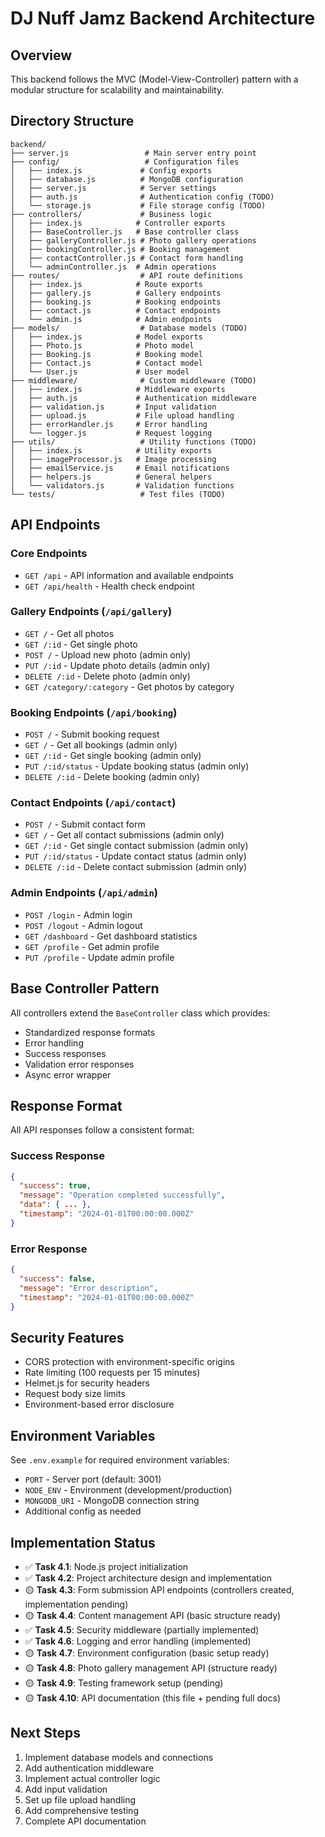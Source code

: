 # DJ Nuff Jamz Backend Architecture

## Overview
This backend follows the MVC (Model-View-Controller) pattern with a modular structure for scalability and maintainability.

## Directory Structure
```
backend/
├── server.js                 # Main server entry point
├── config/                   # Configuration files
│   ├── index.js             # Config exports
│   ├── database.js          # MongoDB configuration
│   ├── server.js            # Server settings
│   ├── auth.js              # Authentication config (TODO)
│   └── storage.js           # File storage config (TODO)
├── controllers/             # Business logic
│   ├── index.js            # Controller exports
│   ├── BaseController.js   # Base controller class
│   ├── galleryController.js # Photo gallery operations
│   ├── bookingController.js # Booking management
│   ├── contactController.js # Contact form handling
│   └── adminController.js  # Admin operations
├── routes/                  # API route definitions
│   ├── index.js            # Route exports
│   ├── gallery.js          # Gallery endpoints
│   ├── booking.js          # Booking endpoints
│   ├── contact.js          # Contact endpoints
│   └── admin.js            # Admin endpoints
├── models/                  # Database models (TODO)
│   ├── index.js            # Model exports
│   ├── Photo.js            # Photo model
│   ├── Booking.js          # Booking model
│   ├── Contact.js          # Contact model
│   └── User.js             # User model
├── middleware/              # Custom middleware (TODO)
│   ├── index.js            # Middleware exports
│   ├── auth.js             # Authentication middleware
│   ├── validation.js       # Input validation
│   ├── upload.js           # File upload handling
│   ├── errorHandler.js     # Error handling
│   └── logger.js           # Request logging
├── utils/                   # Utility functions (TODO)
│   ├── index.js            # Utility exports
│   ├── imageProcessor.js   # Image processing
│   ├── emailService.js     # Email notifications
│   ├── helpers.js          # General helpers
│   └── validators.js       # Validation functions
└── tests/                   # Test files (TODO)
```

## API Endpoints

### Core Endpoints
- `GET /api` - API information and available endpoints
- `GET /api/health` - Health check endpoint

### Gallery Endpoints (`/api/gallery`)
- `GET /` - Get all photos
- `GET /:id` - Get single photo
- `POST /` - Upload new photo (admin only)
- `PUT /:id` - Update photo details (admin only)
- `DELETE /:id` - Delete photo (admin only)
- `GET /category/:category` - Get photos by category

### Booking Endpoints (`/api/booking`)
- `POST /` - Submit booking request
- `GET /` - Get all bookings (admin only)
- `GET /:id` - Get single booking (admin only)
- `PUT /:id/status` - Update booking status (admin only)
- `DELETE /:id` - Delete booking (admin only)

### Contact Endpoints (`/api/contact`)
- `POST /` - Submit contact form
- `GET /` - Get all contact submissions (admin only)
- `GET /:id` - Get single contact submission (admin only)
- `PUT /:id/status` - Update contact status (admin only)
- `DELETE /:id` - Delete contact submission (admin only)

### Admin Endpoints (`/api/admin`)
- `POST /login` - Admin login
- `POST /logout` - Admin logout
- `GET /dashboard` - Get dashboard statistics
- `GET /profile` - Get admin profile
- `PUT /profile` - Update admin profile

## Base Controller Pattern
All controllers extend the `BaseController` class which provides:
- Standardized response formats
- Error handling
- Success responses
- Validation error responses
- Async error wrapper

## Response Format
All API responses follow a consistent format:

### Success Response
```json
{
  "success": true,
  "message": "Operation completed successfully",
  "data": { ... },
  "timestamp": "2024-01-01T00:00:00.000Z"
}
```

### Error Response
```json
{
  "success": false,
  "message": "Error description",
  "timestamp": "2024-01-01T00:00:00.000Z"
}
```

## Security Features
- CORS protection with environment-specific origins
- Rate limiting (100 requests per 15 minutes)
- Helmet.js for security headers
- Request body size limits
- Environment-based error disclosure

## Environment Variables
See `.env.example` for required environment variables:
- `PORT` - Server port (default: 3001)
- `NODE_ENV` - Environment (development/production)
- `MONGODB_URI` - MongoDB connection string
- Additional config as needed

## Implementation Status
- ✅ **Task 4.1**: Node.js project initialization
- ✅ **Task 4.2**: Project architecture design and implementation
- 🟡 **Task 4.3**: Form submission API endpoints (controllers created, implementation pending)
- 🟡 **Task 4.4**: Content management API (basic structure ready)
- ✅ **Task 4.5**: Security middleware (partially implemented)
- ✅ **Task 4.6**: Logging and error handling (implemented)
- 🟡 **Task 4.7**: Environment configuration (basic setup ready)
- 🟡 **Task 4.8**: Photo gallery management API (structure ready)
- 🟡 **Task 4.9**: Testing framework setup (pending)
- 🟡 **Task 4.10**: API documentation (this file + pending full docs)

## Next Steps
1. Implement database models and connections
2. Add authentication middleware
3. Implement actual controller logic
4. Add input validation
5. Set up file upload handling
6. Add comprehensive testing
7. Complete API documentation



